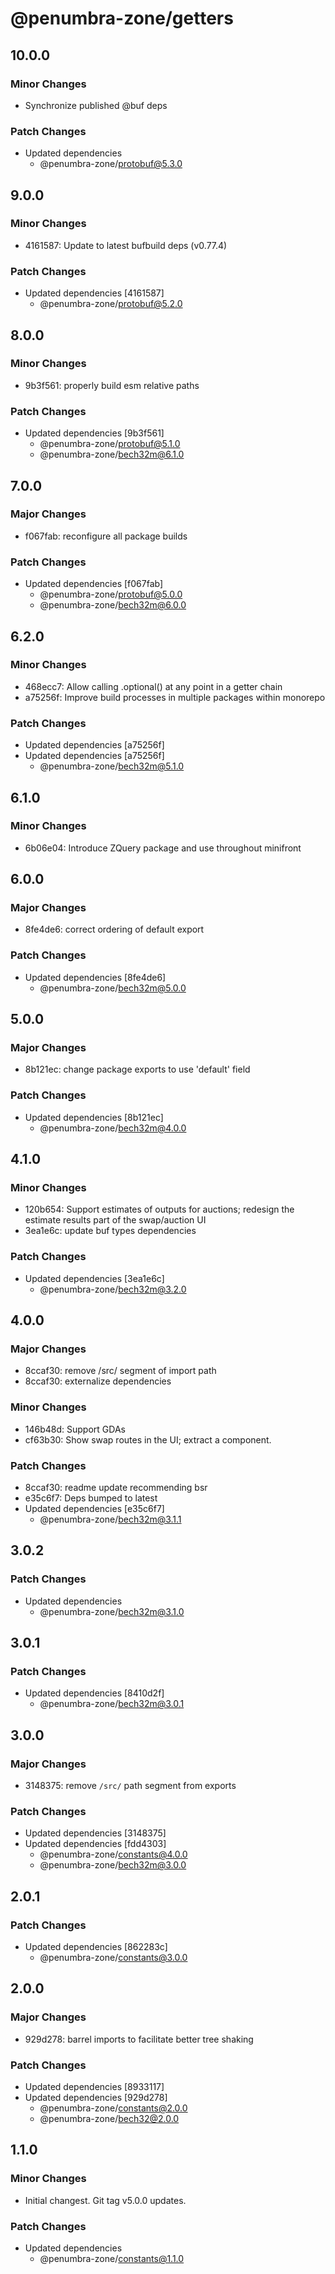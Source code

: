 # @penumbra-zone/getters

## 10.0.0

### Minor Changes

- Synchronize published @buf deps

### Patch Changes

- Updated dependencies
  - @penumbra-zone/protobuf@5.3.0

## 9.0.0

### Minor Changes

- 4161587: Update to latest bufbuild deps (v0.77.4)

### Patch Changes

- Updated dependencies [4161587]
  - @penumbra-zone/protobuf@5.2.0

## 8.0.0

### Minor Changes

- 9b3f561: properly build esm relative paths

### Patch Changes

- Updated dependencies [9b3f561]
  - @penumbra-zone/protobuf@5.1.0
  - @penumbra-zone/bech32m@6.1.0

## 7.0.0

### Major Changes

- f067fab: reconfigure all package builds

### Patch Changes

- Updated dependencies [f067fab]
  - @penumbra-zone/protobuf@5.0.0
  - @penumbra-zone/bech32m@6.0.0

## 6.2.0

### Minor Changes

- 468ecc7: Allow calling .optional() at any point in a getter chain
- a75256f: Improve build processes in multiple packages within monorepo

### Patch Changes

- Updated dependencies [a75256f]
- Updated dependencies [a75256f]
  - @penumbra-zone/bech32m@5.1.0

## 6.1.0

### Minor Changes

- 6b06e04: Introduce ZQuery package and use throughout minifront

## 6.0.0

### Major Changes

- 8fe4de6: correct ordering of default export

### Patch Changes

- Updated dependencies [8fe4de6]
  - @penumbra-zone/bech32m@5.0.0

## 5.0.0

### Major Changes

- 8b121ec: change package exports to use 'default' field

### Patch Changes

- Updated dependencies [8b121ec]
  - @penumbra-zone/bech32m@4.0.0

## 4.1.0

### Minor Changes

- 120b654: Support estimates of outputs for auctions; redesign the estimate results part of the swap/auction UI
- 3ea1e6c: update buf types dependencies

### Patch Changes

- Updated dependencies [3ea1e6c]
  - @penumbra-zone/bech32m@3.2.0

## 4.0.0

### Major Changes

- 8ccaf30: remove /src/ segment of import path
- 8ccaf30: externalize dependencies

### Minor Changes

- 146b48d: Support GDAs
- cf63b30: Show swap routes in the UI; extract a <TokenSwapInput /> component.

### Patch Changes

- 8ccaf30: readme update recommending bsr
- e35c6f7: Deps bumped to latest
- Updated dependencies [e35c6f7]
  - @penumbra-zone/bech32m@3.1.1

## 3.0.2

### Patch Changes

- Updated dependencies
  - @penumbra-zone/bech32m@3.1.0

## 3.0.1

### Patch Changes

- Updated dependencies [8410d2f]
  - @penumbra-zone/bech32m@3.0.1

## 3.0.0

### Major Changes

- 3148375: remove `/src/` path segment from exports

### Patch Changes

- Updated dependencies [3148375]
- Updated dependencies [fdd4303]
  - @penumbra-zone/constants@4.0.0
  - @penumbra-zone/bech32m@3.0.0

## 2.0.1

### Patch Changes

- Updated dependencies [862283c]
  - @penumbra-zone/constants@3.0.0

## 2.0.0

### Major Changes

- 929d278: barrel imports to facilitate better tree shaking

### Patch Changes

- Updated dependencies [8933117]
- Updated dependencies [929d278]
  - @penumbra-zone/constants@2.0.0
  - @penumbra-zone/bech32@2.0.0

## 1.1.0

### Minor Changes

- Initial changest. Git tag v5.0.0 updates.

### Patch Changes

- Updated dependencies
  - @penumbra-zone/constants@1.1.0
